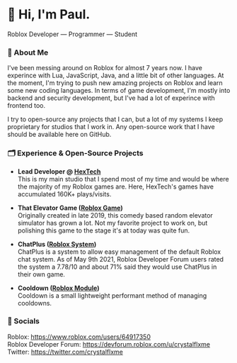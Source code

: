 # 👋 Hi, I'm Paul.
Roblox Developer — Programmer — Student

### 🔎 About Me
I've been messing around on Roblox for almost 7 years now. I have experince with Lua, JavaScript, Java, and a little bit of other languages. At the moment, I'm trying to push new amazing projects on Roblox and learn some new coding languages. In terms of game development, I'm mostly into backend and security development, but I've had a lot of experince with frontend too.

I try to open-source any projects that I can, but a lot of my systems I keep proprietary for studios that I work in. Any open-source work that I have should be available here on GitHub.

### 🗂 Experience & Open-Source Projects
- **Lead Developer @ [HexTech](https://www.roblox.com/groups/4361197)** <br>
  This is my main studio that I spend most of my time and would be where the majority of my Roblox games are. Here, HexTech's games have accumulated 160K+ plays/visits.
  
- **That Elevator Game ([Roblox Game](https://www.roblox.com/games/3953223571))** <br>
  Originally created in late 2019, this comedy based random elevator simulator has grown a lot. Not my favorite project to work on, but polishing this game to the stage it's at today was quite fun.

- **ChatPlus ([Roblox System](https://github.com/Crystalflxme/ChatPlus))** <br>
  ChatPlus is a system to allow easy management of the default Roblox chat system. As of May 9th 2021, Roblox Developer Forum users rated the system a 7.78/10 and about 71% said they would use ChatPlus in their own game.

- **Cooldown ([Roblox Module](https://github.com/Crystalflxme/Cooldown))** <br>
  Cooldown is a small lightweight performant method of managing cooldowns.

### 💬 Socials
Roblox: https://www.roblox.com/users/64917350 <br>
Roblox Developer Forum: https://devforum.roblox.com/u/crystalflxme <br>
Twitter: https://twitter.com/crystalflxme
